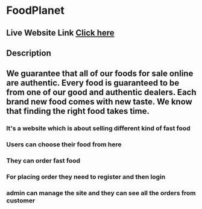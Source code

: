 # FoodPlanet

## Live Website Link [Click here](https://restaurant-website-sunshine-13.web.app/)

## Description

## We guarantee that all of our foods for sale online are authentic. Every food is guaranteed to be from one of our good and authentic dealers. Each brand new food comes with new taste. We know that finding the right food takes time.

### It's a website which is about selling different kind of fast food

### Users can choose their food from here

### They can order fast food

### For placing order they need to register and then login

### admin can manage the site and they can see all the orders from customer
